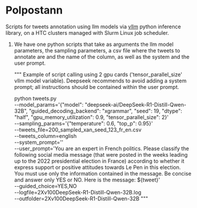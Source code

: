 # Polpostann

Scripts for tweets annotation using llm models via [vllm](https://docs.vllm.ai/en/latest) python inference library, on a HTC clusters managed with Slurm Linux job scheduler.



1. We have one python scripts that take as arguments the llm model parameters, the sampling parameters, a csv file where the tweets to annotate are and the name of the column, as well as the system and the user prompt.     



    """
    Example of script calling using 2 gpu cards ('tensor_parallel_size' vllm model variable).
    Deepseek recommends to avoid adding a system prompt; all instructions should be contained within the user prompt.

     python tweets.py \
        --model_params='{"model": "deepseek-ai/DeepSeek-R1-Distill-Qwen-32B", "guided_decoding_backend": "xgrammar", "seed": 19, "dtype": "half", "gpu_memory_utilization": 0.9, "tensor_parallel_size": 2}' \
        --sampling_params='{"temperature": 0.6, "top_p": 0.95}' \
        --tweets_file=200_sampled_xan_seed_123_fr_en.csv \
        --tweets_column=english \
        --system_prompt='' \
        --user_prompt='You are an expert in French politics. Please classify the following social media message (that were posted in the weeks leading up to the 2022 presidential election in France) according to whether it express support or positive attitudes towards Le Pen in this election. You must use only the information contained in the message. Be concise and answer only YES or NO. Here is the message: ${tweet}' \
        --guided_choice=YES,NO \
        --logfile=2Xv100DeepSeek-R1-Distill-Qwen-32B.log \
        --outfolder=2Xv100DeepSeek-R1-Distill-Qwen-32B
    """

